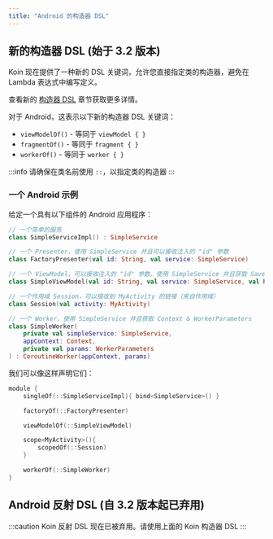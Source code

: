 ```yaml
---
title: "Android 的构造器 DSL"
---
```

## 新的构造器 DSL (始于 3.2 版本)

Koin 现在提供了一种新的 DSL 关键词，允许您直接指定类的构造器，避免在 Lambda 表达式中编写定义。

查看新的 [构造器 DSL](/docs/reference/koin-core/dsl-update.md#constructor-dsl-since-32) 章节获取更多详情。

对于 Android，这表示以下新的构造器 DSL 关键词：

* `viewModelOf()` - 等同于 `viewModel { }`
* `fragmentOf()` - 等同于 `fragment { }`
* `workerOf()` - 等同于 `worker { }`

:::info
请确保在类名前使用 `::`，以指定类的构造器
:::

### 一个 Android 示例

给定一个具有以下组件的 Android 应用程序：

```kotlin
// 一个简单的服务
class SimpleServiceImpl() : SimpleService

// 一个 Presenter，使用 SimpleService 并且可以接收注入的 "id" 参数
class FactoryPresenter(val id: String, val service: SimpleService)

// 一个 ViewModel，可以接收注入的 "id" 参数，使用 SimpleService 并且获取 SavedStateHandle
class SimpleViewModel(val id: String, val service: SimpleService, val handle: SavedStateHandle) : ViewModel()

// 一个作用域 Session，可以接收到 MyActivity 的链接（来自作用域）
class Session(val activity: MyActivity)

// 一个 Worker，使用 SimpleService 并且获取 Context & WorkerParameters
class SimpleWorker(
    private val simpleService: SimpleService,
    appContext: Context,
    private val params: WorkerParameters
) : CoroutineWorker(appContext, params)
```

我们可以像这样声明它们：

```kotlin
module {
    singleOf(::SimpleServiceImpl){ bind<SimpleService>() }

    factoryOf(::FactoryPresenter)

    viewModelOf(::SimpleViewModel)

    scope<MyActivity>(){
        scopedOf(::Session) 
    }

    workerOf(::SimpleWorker)
}
```

## Android 反射 DSL (自 3.2 版本起已弃用)

:::caution
Koin 反射 DSL 现在已被弃用。请使用上面的 Koin 构造器 DSL
:::